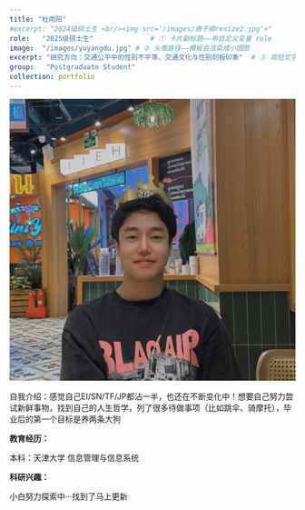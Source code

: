 ```yaml
---
title: "杜雨阳"
#excerpt: "2024级硕士生 <br/><img src='/images/唐于顺resize2.jpg'>"
role:   "2025级硕士生"              # ① 卡片副标题——用自定义变量 role
image:  "/images/yuyangdu.jpg" # ② 头像路径——模板会渲染成小圆图
excerpt: "研究方向：交通公平中的性别不平等、交通文化与性别刻板印象"  # ③ 简短文字摘要
group:   "Postgraduate Student" 
collection: portfolio
---
```



![Yushun Tang](/images/yuyangdu.jpg)


自我介绍：感觉自己EI/SN/TF/JP都沾一半，也还在不断变化中！想要自己努力尝试新鲜事物，找到自己的人生哲学，列了很多待做事项（比如跳伞、骑摩托），毕业后的第一个目标是养两条大狗


**教育经历：**

本科：天津大学 信息管理与信息系统

**科研兴趣：**

小白努力探索中···找到了马上更新

